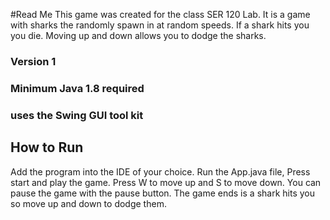 #Read Me 
This game was created for the class SER 120 Lab. It is a game with sharks the randomly spawn in at random speeds. If a shark hits you you die. Moving up and down allows you to dodge the sharks. 
### Version 1
### Minimum Java 1.8 required
### uses the Swing GUI tool kit

## How to Run
Add the program into the IDE of your choice. Run the App.java file, Press start and play the game. Press W to move up and S to move down. You can pause the game with the pause button. The game ends is a shark hits you so move up and down to dodge them. 


